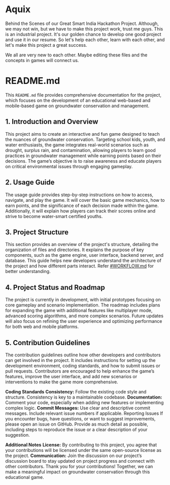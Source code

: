 # Aquix
Behind the Scenes of our Great Smart India Hackathon Project.
Although, we may not win, but we have to make this project work, trust me guys. This is an industrial project. It's our golden chance to develop one good project and use it in our resume.
So let's help each other, learn with each other, and let's make this project a great success.

We all are very new to each other. Maybe editing these files and the concepts in games will connect us.



# README.md

This `README.md` file provides comprehensive documentation for the project, which focuses on the development of an educational web-based and mobile-based game on groundwater conservation and management.

## 1. Introduction and Overview
This project aims to create an interactive and fun game designed to teach the nuances of groundwater conservation. Targeting school kids, youth, and water enthusiasts, the game integrates real-world scenarios such as drought, surplus rain, and contamination, allowing players to learn good practices in groundwater management while earning points based on their decisions. The game’s objective is to raise awareness and educate players on critical environmental issues through engaging gameplay.

## 2. Usage Guide
The usage guide provides step-by-step instructions on how to access, navigate, and play the game. It will cover the basic game mechanics, how to earn points, and the significance of each decision made within the game. Additionally, it will explain how players can track their scores online and strive to become water-smart certified youths.

## 3. Project Structure
This section provides an overview of the project's structure, detailing the organization of files and directories. It explains the purpose of key components, such as the game engine, user interface, backend server, and database. This guide helps new developers understand the architecture of the project and how different parts interact. Refer [#WORKFLOW.md](https://github.com/VJLIVE/Aquix/blob/main/WORKFLOW%20.md) for better understanding.

## 4. Project Status and Roadmap
The project is currently in development, with initial prototypes focusing on core gameplay and scenario implementation. The roadmap includes plans for expanding the game with additional features like multiplayer mode, advanced scoring algorithms, and more complex scenarios. Future updates will also focus on refining the user experience and optimizing performance for both web and mobile platforms.

## 5. Contribution Guidelines
The contribution guidelines outline how other developers and contributors can get involved in the project. It includes instructions for setting up the development environment, coding standards, and how to submit issues or pull requests. Contributors are encouraged to help enhance the game’s features, improve the user interface, and add new scenarios or interventions to make the game more comprehensive.

**Coding Standards**
**Consistency:** Follow the existing code style and structure. Consistency is key to a maintainable codebase.
**Documentation:** Comment your code, especially when adding new features or implementing complex logic.
**Commit Messages:** Use clear and descriptive commit messages. Include relevant issue numbers if applicable.
Reporting Issues
If you encounter bugs, have questions, or want to suggest improvements, please open an issue on GitHub. Provide as much detail as possible, including steps to reproduce the issue or a clear description of your suggestion.

**Additional Notes**
**License:** By contributing to this project, you agree that your contributions will be licensed under the same open-source license as the project.
**Communication:** Join the discussion on our project’s discussion board to stay updated on project progress and connect with other contributors.
Thank you for your contributions! Together, we can make a meaningful impact on groundwater conservation through this educational game.
